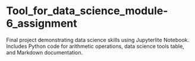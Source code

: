 # Tool_for_data_science_module-6_assignment
Final project demonstrating data science skills using Jupyterlite Notebook. Includes Python code for arithmetic operations, data science tools table, and Markdown documentation.
